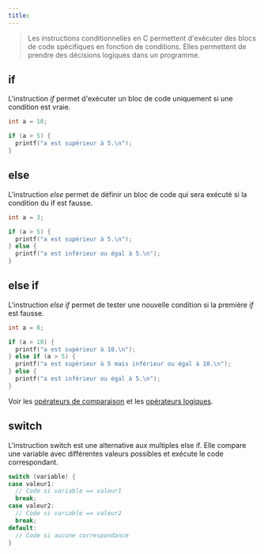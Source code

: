 ```yaml
---
title:
---
```


> Les instructions conditionnelles en C permettent d'exécuter des blocs de code spécifiques en fonction de conditions. Elles permettent de prendre des décisions logiques dans un programme.

## if

L'instruction _if_ permet d'exécuter un bloc de code uniquement si une condition est vraie.

```C
int a = 10;

if (a > 5) {
  printf("a est supérieur à 5.\n");
}
```

## else

L'instruction _else_ permet de définir un bloc de code qui sera exécuté si la condition du if est fausse.

```C
int a = 3;

if (a > 5) {
  printf("a est supérieur à 5.\n");
} else {
  printf("a est inférieur ou égal à 5.\n");
}
```

## else if

L'instruction _else if_ permet de tester une nouvelle condition si la première _if_ est fausse.

```C
int a = 8;

if (a > 10) {
  printf("a est supérieur à 10.\n");
} else if (a > 5) {
  printf("a est supérieur à 5 mais inférieur ou égal à 10.\n");
} else {
  printf("a est inférieur ou égal à 5.\n");
}

```

Voir les [opérateurs de comparaison](../operateurs/comparaison) et les [opérateurs logiques](../operateurs/logique).

## switch 

L'instruction switch est une alternative aux multiples else if. Elle compare une variable avec différentes valeurs possibles et exécute le code correspondant.

```C
switch (variable) {
case valeur1:
  // Code si variable == valeur1
  break;
case valeur2:
  // Code si variable == valeur2
  break;
default:
  // Code si aucune correspondance
}
```
